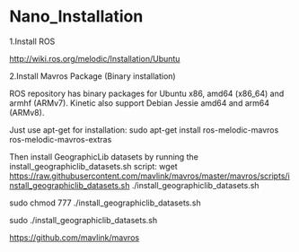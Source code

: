 # Nano_Installation

1.Install ROS

http://wiki.ros.org/melodic/Installation/Ubuntu


2.Install Mavros Package (Binary installation)

ROS repository has binary packages for Ubuntu x86, amd64 (x86_64) and armhf (ARMv7). Kinetic also support Debian Jessie amd64 and arm64 (ARMv8).

Just use apt-get for installation:
sudo apt-get install ros-melodic-mavros ros-melodic-mavros-extras

Then install GeographicLib datasets by running the install_geographiclib_datasets.sh script:
wget https://raw.githubusercontent.com/mavlink/mavros/master/mavros/scripts/install_geographiclib_datasets.sh
./install_geographiclib_datasets.sh

sudo chmod 777 ./install_geographiclib_datasets.sh

sudo ./install_geographiclib_datasets.sh

https://github.com/mavlink/mavros


